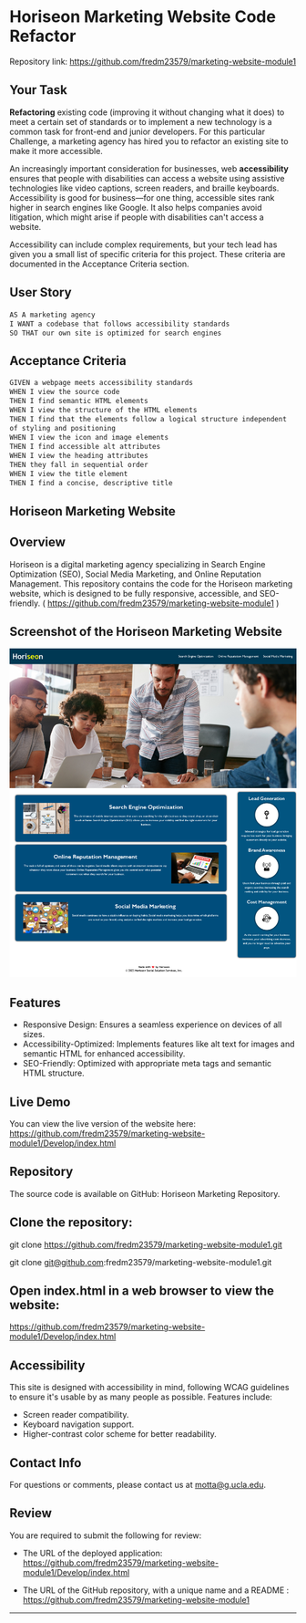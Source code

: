 # Horiseon Marketing Website Code Refactor
   Repository link:
      https://github.com/fredm23579/marketing-website-module1

## Your Task

**Refactoring** existing code (improving it without changing what it does) to meet a certain set of standards or to implement a new technology is a common task for front-end and junior developers. For this particular Challenge, a marketing agency has hired you to refactor an existing site to make it more accessible. 

An increasingly important consideration for businesses, web **accessibility** ensures that people with disabilities can access a website using assistive technologies like video captions, screen readers, and braille keyboards. Accessibility is good for business&mdash;for one thing, accessible sites rank higher in search engines like Google. It also helps companies avoid litigation, which might arise if people with disabilities can't access a website.

Accessibility can include complex requirements, but your tech lead has given you a small list of specific criteria for this project. These criteria are documented in the Acceptance Criteria section.

## User Story

```
AS A marketing agency
I WANT a codebase that follows accessibility standards
SO THAT our own site is optimized for search engines
```

## Acceptance Criteria

```
GIVEN a webpage meets accessibility standards
WHEN I view the source code
THEN I find semantic HTML elements
WHEN I view the structure of the HTML elements
THEN I find that the elements follow a logical structure independent of styling and positioning
WHEN I view the icon and image elements
THEN I find accessible alt attributes
WHEN I view the heading attributes
THEN they fall in sequential order
WHEN I view the title element
THEN I find a concise, descriptive title
```

## Horiseon Marketing Website

## Overview

Horiseon is a digital marketing agency specializing in Search Engine Optimization (SEO), Social Media Marketing, and Online Reputation Management. This repository contains the code for the Horiseon marketing website, which is designed to be fully responsive, accessible, and SEO-friendly.
( https://github.com/fredm23579/marketing-website-module1 )

## Screenshot of the Horiseon Marketing Website
![Alt text](image.png)



## Features

* Responsive Design: Ensures a seamless experience on devices of all sizes.
* Accessibility-Optimized: Implements features like alt text for images and semantic HTML for enhanced accessibility.
* SEO-Friendly: Optimized with appropriate meta tags and semantic HTML structure.

## Live Demo

You can view the live version of the website here: https://github.com/fredm23579/marketing-website-module1/Develop/index.html

## Repository

The source code is available on GitHub: Horiseon Marketing Repository.

## Clone the repository:

git clone https://github.com/fredm23579/marketing-website-module1.git

git clone git@github.com:fredm23579/marketing-website-module1.git

## Open index.html in a web browser to view the website:

https://github.com/fredm23579/marketing-website-module1/Develop/index.html

## Accessibility

This site is designed with accessibility in mind, following WCAG guidelines to ensure it's usable by as many people as possible. Features include:

* Screen reader compatibility.
* Keyboard navigation support.
* Higher-contrast color scheme for better readability.

## Contact Info
For questions or comments, please contact us at motta@g.ucla.edu.

## Review

You are required to submit the following for review:

* The URL of the deployed application: https://github.com/fredm23579/marketing-website-module1/Develop/index.html

* The URL of the GitHub repository, with a unique name and a README : https://github.com/fredm23579/marketing-website-module1

---

